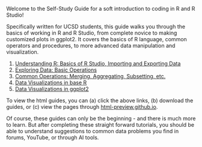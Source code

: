 Welcome to the Self-Study Guide for a soft introduction to coding in R and R Studio!

Specifically written for UCSD students, this guide walks you through the basics of working in R and R Studio, from complete novice to making customized plots in ggplot2. 
It covers the basics of R language, common operators and procedures, to more advanced data manipulation and visualization. 

1. [Understanding R: Basics of R Studio, Importing and Exporting Data](https://html-preview.github.io/?url=https://github.com/wewagner/Rguides/blob/main/1%20-%20Intro%20to%20R%20-%20WWagner%20(2025).html)
2. [Exploring Data: Basic Operations](https://html-preview.github.io/?url=https://github.com/wewagner/Rguides/blob/main/2%20-%20Data%20Exploration%20-%20WWagner%20(2025).html)
3. [Common Operations: Merging, Aggregating, Subsetting, etc.](https://html-preview.github.io/?url=https://github.com/wewagner/Rguides/blob/main/3%20-%20Data%20Manipulation%2C%20Aggregation%2C%20Merging%20-%20WWagner%20(2025).html)
4. [Data Visualizations in base R](https://html-preview.github.io/?url=https://github.com/wewagner/Rguides/blob/main/4%20-%20Data%20Viz%20in%20Base%20R%20(Plotting%20Part%201).html)
5. [Data Visualizations in ggplot2](https://html-preview.github.io/?url=https://github.com/wewagner/Rguides/blob/main/5%20-%20Data%20Viz%20in%20ggplot2%20(Plotting%20Part%202).html)

To view the html guides, you can (a) click the above links, (b) download the guides, or (c) view the pages through [html-preview.github.io](/html-preview.github.io).

Of course, these guides can only be the beginning - and there is much more to learn. But after completing these straight forward tutorials, 
you should be able to understand suggestions to common data problems you find in forums, YouTube, or through AI tools. 
